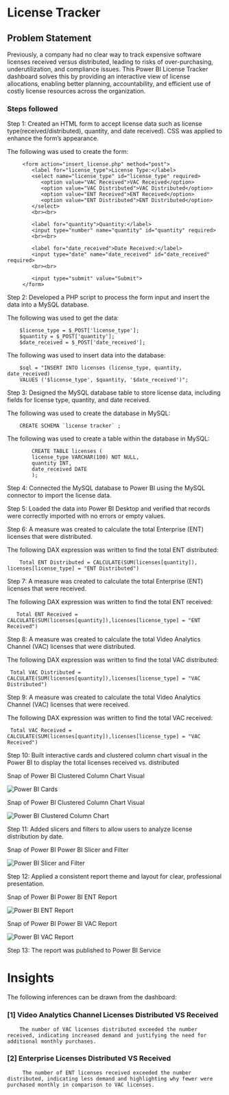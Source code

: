 
# License Tracker

## Problem Statement
Previously, a company had no clear way to track expensive software licenses received versus distributed, leading to risks of over-purchasing, underutilization, and compliance issues. This Power BI License Tracker dashboard solves this by providing an interactive view of license  allocations, enabling better planning, accountability, and efficient use of costly license resources across the organization.

### Steps followed 
Step 1: Created an HTML form to accept license data such as license type(received/distributed), quantity, and date received).
CSS was applied to enhance the form’s appearance.  

The following was used to create the form:

         <form action="insert_license.php" method="post"> 
            <label for="license_type">License Type:</label>
            <select name="license_type" id="license_type" required>
               <option value="VAC Received">VAC Received</option>
               <option value="VAC Distributed">VAC Distributed</option>
               <option value="ENT Received">ENT Received</option>
               <option value="ENT Distributed">ENT Distributed</option>
            </select>
            <br><br>

            <label for="quantity">Quantity:</label>
            <input type="number" name="quantity" id="quantity" required>
            <br><br>

            <label for="date_received">Date Received:</label>
            <input type="date" name="date_received" id="date_received" required>
            <br><br>

            <input type="submit" value="Submit">
         </form>


Step 2: Developed a PHP script to process the form input and insert the data into a MySQL database.

The following was used to get the data:

        $license_type = $_POST['license_type'];
        $quantity = $_POST['quantity'];
        $date_received = $_POST['date_received'];

The following was used to insert data into the database: 

        $sql = "INSERT INTO licenses (license_type, quantity, date_received) 
        VALUES ('$license_type', $quantity, '$date_received')";

    
Step 3: Designed the MySQL database table to store license data, including fields for license type, quantity, and date received.

The following was used to create the database in MySQL:

        CREATE SCHEMA `license tracker` ;

The following was used to create a table within the database in MySQL:        
            
            CREATE TABLE licenses (
            license_type VARCHAR(100) NOT NULL,
            quantity INT,
            date_received DATE
            );


Step 4: Connected the MySQL database to Power BI using the MySQL connector to import the license data.

Step 5: Loaded the data into Power BI Desktop and verified that records were correctly imported with no errors or empty values.

Step 6: A measure was created to calculate the total Enterprise (ENT) licenses that were distributed.

The following DAX expression was written to find the total ENT distributed:

        Total ENT Distributed = CALCULATE(SUM(licenses[quantity]), licenses[license_type] = "ENT Distributed")

Step 7: A measure was created to calculate the total Enterprise (ENT) licenses that were received.

The following DAX expression was written to find the total ENT received:

       Total ENT Received = CALCULATE(SUM(licenses[quantity]),licenses[license_type] = "ENT Received")


Step 8: A measure was created to calculate the  total Video Analytics Channel (VAC) licenses that were distributed.

The following DAX expression was written to find the total VAC distributed: 

     Total VAC Distributed = CALCULATE(SUM(licenses[quantity]),licenses[license_type] = "VAC Distributed")

Step 9: A measure was created to calculate the total Video Analytics Channel (VAC) licenses that were received.

The following DAX expression was written to find the total VAC received:

     Total VAC Received = CALCULATE(SUM(licenses[quantity]),licenses[license_type] = "VAC Received")
        

Step 10: Built interactive cards and clustered column chart visual  in the Power BI to display the total licenses received vs. distributed

Snap of Power BI Clustered Column Chart Visual 

![Power BI Cards](img/Power%20BI%20Cards.png)

Snap of Power BI Clustered Column Chart Visual 

![Power BI Clustered Column Chart](img/Power%20BI%20Clustered%20Column%20Chart.png)

Step 11: Added slicers and filters to allow users to analyze license distribution by date.

Snap of Power BI Power BI Slicer and Filter

![Power BI Slicer and Filter](img/Power%20BI%20Slicer%20and%20Filter.png)

Step 12: Applied a consistent report theme and layout for clear, professional presentation.

Snap of Power BI Power BI ENT Report

![Power BI ENT Report](img/Power%20BI%20ENT%20Report.png)

Snap of Power BI Power BI VAC Report

![Power BI VAC Report](img/Power%20BI%20VAC%20Report.png)

Step 13: The report was published to Power BI Service


# Insights

The following inferences can be drawn from the dashboard:

### [1] Video Analytics Channel Licenses Distributed VS Received

        The number of VAC licenses distributed exceeded the number received, indicating increased demand and justifying the need for additional monthly purchases.

 
### [2] Enterprise Licenses Distributed VS Received

         The number of ENT licenses received exceeded the number distributed, indicating less demand and highlighting why fewer were purchased monthly in comparison to VAC licenses.
